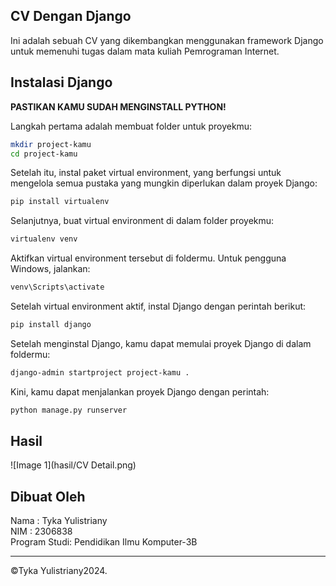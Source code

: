 ## CV Dengan Django
Ini adalah sebuah CV yang dikembangkan menggunakan framework Django untuk memenuhi tugas dalam mata kuliah Pemrograman Internet.

## Instalasi Django
**PASTIKAN KAMU SUDAH MENGINSTALL PYTHON!**

Langkah pertama adalah membuat folder untuk proyekmu:
```bash
mkdir project-kamu
cd project-kamu
```
Setelah itu, instal paket virtual environment, yang berfungsi untuk mengelola semua pustaka yang mungkin diperlukan dalam proyek Django:
```bash
pip install virtualenv
```
Selanjutnya, buat virtual environment di dalam folder proyekmu:
```bash
virtualenv venv
```
Aktifkan virtual environment tersebut di foldermu. Untuk pengguna Windows, jalankan:
```bash
venv\Scripts\activate
```
Setelah virtual environment aktif, instal Django dengan perintah berikut:
```bash
pip install django
```
Setelah menginstal Django, kamu dapat memulai proyek Django di dalam foldermu:
```bash
django-admin startproject project-kamu .
```
Kini, kamu dapat menjalankan proyek Django dengan perintah:
```bash
python manage.py runserver
```

## Hasil
![Image 1](hasil/CV Detail.png)

## Dibuat Oleh
Nama         : Tyka Yulistriany\
NIM          : 2306838\
Program Studi: Pendidikan Ilmu Komputer-3B

--- 

&copy;Tyka Yulistriany2024.
